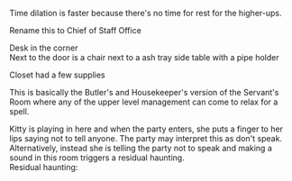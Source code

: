 Time dilation is faster because there's no time for rest for the higher-ups.
 
Rename this to Chief of Staff Office
 
Desk in the corner  
Next to the door is a chair next to a ash tray side table with a pipe holder
 
Closet had a few supplies
 
This is basically the Butler's and Housekeeper's version of the Servant's Room where any of the upper level management can come to relax for a spell.
 
Kitty is playing in here and when the party enters, she puts a finger to her lips saying not to tell anyone. The party may interpret this as don't speak. Alternatively, instead she is telling the party not to speak and making a sound in this room triggers a residual haunting.  
Residual haunting: